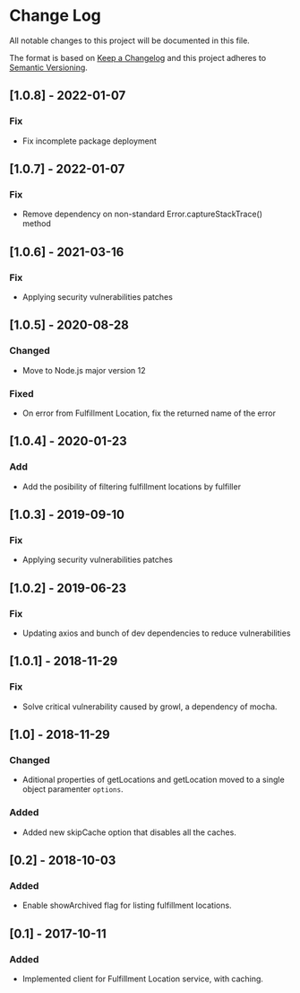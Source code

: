 # Change Log
All notable changes to this project will be documented in this file.

The format is based on [Keep a Changelog](http://keepachangelog.com/)
and this project adheres to [Semantic Versioning](http://semver.org/).

## [1.0.8] - 2022-01-07
### Fix
- Fix incomplete package deployment

## [1.0.7] - 2022-01-07
### Fix
- Remove dependency on non-standard Error.captureStackTrace() method

## [1.0.6] - 2021-03-16
### Fix
- Applying security vulnerabilities patches

## [1.0.5] - 2020-08-28
### Changed
- Move to Node.js major version 12

### Fixed
- On error from Fulfillment Location, fix the returned name of the error

## [1.0.4] - 2020-01-23
### Add
- Add the posibility of filtering fulfillment locations by fulfiller

## [1.0.3] - 2019-09-10
### Fix
- Applying security vulnerabilities patches

## [1.0.2] - 2019-06-23
### Fix
- Updating axios and bunch of dev dependencies to reduce vulnerabilities

## [1.0.1] - 2018-11-29
### Fix
- Solve critical vulnerability caused by growl, a dependency of mocha.

## [1.0] - 2018-11-29
### Changed
- Aditional properties of getLocations and getLocation moved to a single object paramenter `options`. 

### Added
- Added new skipCache option that disables all the caches.

## [0.2] - 2018-10-03
### Added
- Enable showArchived flag for listing fulfillment locations.


## [0.1] - 2017-10-11
### Added
- Implemented client for Fulfillment Location service, with caching.




